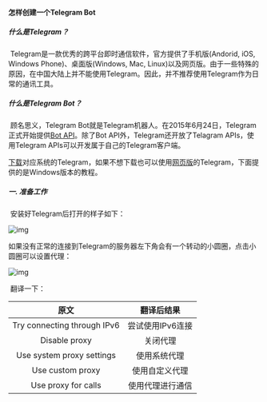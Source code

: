 #### 怎样创建一个Telegram Bot



##### 什么是Telegram？

​	Telegram是一款优秀的跨平台即时通信软件，官方提供了手机版(Andorid, iOS, Windows Phone)、桌面版(Windows, Mac, Linux)以及网页版。由于一些特殊的原因，在中国大陆上并不能使用Telegram。因此，并不推荐使用Telegram作为日常的通讯工具。

##### 什么是Telegram Bot？

​	顾名思义，Telegram Bot就是Telegram机器人。在2015年6月24日，Telegram正式开始提供[Bot API](https://core.telegram.org/api#bot-api "国内无法访问，访问需要挂代理")。除了Bot API外，Telegram还开放了Telagram APIs，使用Telegram APIs可以开发属于自己的Telegram客户端。



[下载](https://telegram.org/ '点击下载Telegram')对应系统的Telegram，如果不想下载也可以使用[网页版](https://web.telegram.org/ '点击进入Telegram网页版')的Telegram，下面提供的是Windows版本的教程。



##### 一. 准备工作

​	安装好Telegram后打开的样子如下：

<img src="https://mmbiz.qpic.cn/mmbiz_jpg/icOqusCS0aibPkHibOicqjkeyl0GFELxsKfxaJKrHjcTC5keew7XsT4sOaaZ8ibUlUZ10ylVsgia8ibGxVrv4NpbnnibWw/0?wx_fmt=jpeg" alt="img" title="Telegram第一次打开的界面" >

​	如果没有正常的连接到Telegram的服务器左下角会有一个转动的小圆圈，点击小圆圈可以设置代理：

![img](https://mmbiz.qpic.cn/mmbiz_jpg/icOqusCS0aibPkHibOicqjkeyl0GFELxsKfxp9el2r6YPq7fqfrQ9fs1IZ9VUicj6WdPJZfGhzGdib1gKJqC2kthnhgg/0?wx_fmt=jpeg 'Telegram设置代理的界面')

​	翻译一下：

| 原文                        |    翻译后结果    |
| :-: | :-: |
| Try connecting through IPv6 | 尝试使用IPv6连接 |
| Disable proxy               |     关闭代理     |
| Use system proxy settings   |   使用系统代理   |
| Use custom proxy            |  使用自定义代理  |
| Use proxy for calls         | 使用代理进行通信 |



